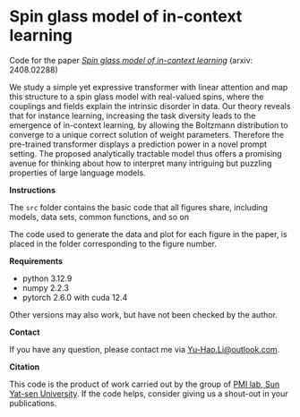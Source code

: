 # Spin glass model of in-context learning

Code for the paper *[Spin glass model of in-context learning](https://arxiv.org/abs/2408.02288)* (arxiv: 2408.02288)

We study a simple yet expressive transformer with linear attention and map this structure to a spin glass model with real-valued spins, where the couplings and fields explain the intrinsic disorder in data. Our theory reveals that for instance learning, increasing the task diversity leads to the emergence of in-context learning, by allowing the Boltzmann distribution to converge to a unique correct solution of weight parameters. Therefore the pre-trained transformer displays a prediction power in a novel prompt setting. The proposed analytically tractable model thus offers a promising avenue for thinking about how to interpret many intriguing but puzzling properties of large language models.

**Instructions**

The `src` folder contains the basic code that all figures share, including models, data sets, common functions, and so on

The code used to generate the data and plot for each figure in the paper, is placed in the folder corresponding to the figure number.

**Requirements**

- python 3.12.9
- numpy 2.2.3
- pytorch 2.6.0 with cuda 12.4

Other versions may also work, but have not been checked by the author.

**Contact**

If you have any question, please contact me via Yu-Hao.Li@outlook.com.

**Citation**

This code is the product of work carried out by the group of [PMI lab, Sun Yat-sen University](https://www.labxing.com/hphuang2018). If the code helps, consider giving us a shout-out in your publications.